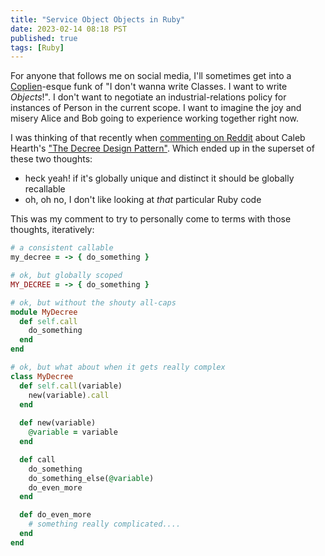 ```yaml
---
title: "Service Object Objects in Ruby"
date: 2023-02-14 08:18 PST
published: true
tags: [Ruby]
---
```


For anyone that follows me on social media, I'll sometimes get into a [Coplien](https://deprogrammaticaipsum.com/james-coplien/)-esque funk of "I don't wanna write Classes. I want to write _Objects_!". I don't want to negotiate an industrial-relations policy for instances of Person in the current scope. I want to imagine the joy and misery Alice and Bob going to experience working together right now.

I was thinking of that recently when [commenting on Reddit](https://www.reddit.com/r/ruby/comments/10sooyr/comment/j74j5qw/?utm_source=reddit&utm_medium=web2x&context=3) about Caleb Hearth's ["The Decree Design Pattern"](https://calebhearth.com/decree). Which ended up in the superset of these two thoughts:

- heck yeah! if it's globally unique and distinct it should be globally recallable
- oh, oh no, I don't like looking at _that_ particular Ruby code

This was my comment to try to personally come to terms with those thoughts, iteratively:

```ruby
# a consistent callable
my_decree = -> { do_something }

# ok, but globally scoped
MY_DECREE = -> { do_something }

# ok, but without the shouty all-caps
module MyDecree
  def self.call 
    do_something 
  end 
end

# ok, but what about when it gets really complex
class MyDecree 
  def self.call(variable)
    new(variable).call 
  end
  
  def new(variable)
    @variable = variable
  end

  def call
    do_something
    do_something_else(@variable)
    do_even_more
  end

  def do_even_more
    # something really complicated....
  end
end
```



</blockquote>
